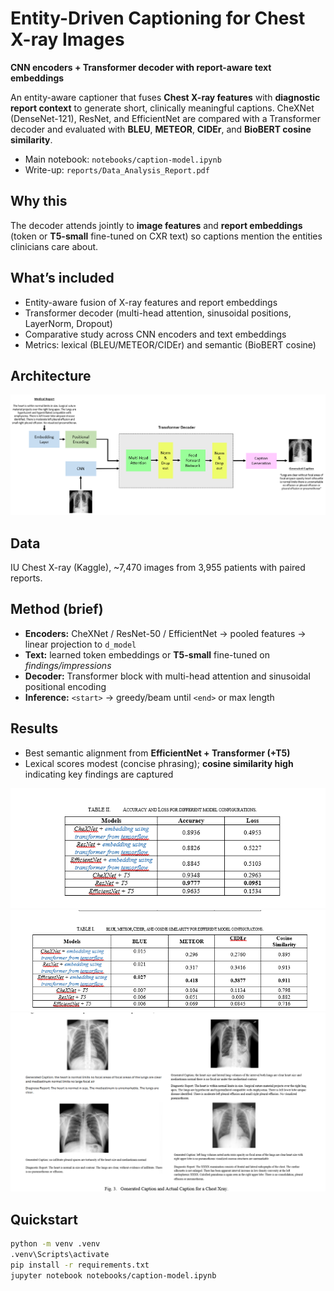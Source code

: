 # Entity-Driven Captioning for Chest X-ray Images
**CNN encoders + Transformer decoder with report-aware text embeddings**

An entity-aware captioner that fuses **Chest X-ray features** with **diagnostic report context** to generate short, clinically meaningful captions. CheXNet (DenseNet-121), ResNet, and EfficientNet are compared with a Transformer decoder and evaluated with **BLEU**, **METEOR**, **CIDEr**, and **BioBERT cosine similarity**.

- Main notebook: `notebooks/caption-model.ipynb`
- Write-up: `reports/Data_Analysis_Report.pdf`

## Why this
The decoder attends jointly to **image features** and **report embeddings** (token or **T5-small** fine-tuned on CXR text) so captions mention the entities clinicians care about.

## What’s included
- Entity-aware fusion of X-ray features and report embeddings  
- Transformer decoder (multi-head attention, sinusoidal positions, LayerNorm, Dropout)  
- Comparative study across CNN encoders and text embeddings  
- Metrics: lexical (BLEU/METEOR/CIDEr) and semantic (BioBERT cosine)

## Architecture
![Model architecture](reports/figures/architecture.png)
## Data
IU Chest X-ray (Kaggle), ~7,470 images from 3,955 patients with paired reports.

## Method (brief)
- **Encoders:** CheXNet / ResNet-50 / EfficientNet → pooled features → linear projection to `d_model`  
- **Text:** learned token embeddings or **T5-small** fine-tuned on *findings/impressions*  
- **Decoder:** Transformer block with multi-head attention and sinusoidal positional encoding  
- **Inference:** `<start>` → greedy/beam until `<end>` or max length

## Results
- Best semantic alignment from **EfficientNet + Transformer (+T5)**  
- Lexical scores modest (concise phrasing); **cosine similarity high** indicating key findings are captured

![Training curves (accuracy & loss)](reports/figures/acc_loss_table.png)
![Caption metrics (BLEU/METEOR/CIDEr/Cosine)](reports/figures/metrics_table.png)
![Qualitative examples: generated vs. reference](reports/figures/example_captions.png)

## Quickstart
```bash
python -m venv .venv
.venv\Scripts\activate
pip install -r requirements.txt
jupyter notebook notebooks/caption-model.ipynb
